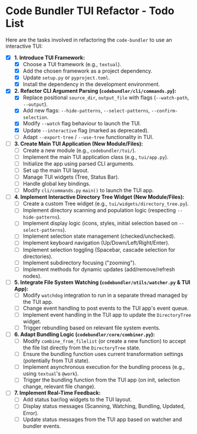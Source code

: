 # Code Bundler TUI Refactor - Todo List

Here are the tasks involved in refactoring the `code-bundler` to use an interactive TUI:

-   [x] **1. Introduce TUI Framework:**
    -   [x] Choose a TUI framework (e.g., `textual`).
    -   [x] Add the chosen framework as a project dependency.
    -   [x] Update `setup.py` or `pyproject.toml`.
    -   [x] Install the dependency in the development environment.

-   [x] **2. Refactor CLI Argument Parsing (`codebundler/cli/commands.py`):**
    -   [x] Replace positional `source_dir`, `output_file` with flags (`--watch-path`, `--output`).
    -   [x] Add new flags: `--hide-patterns`, `--select-patterns`, `--confirm-selection`.
    -   [x] Modify `--watch` flag behaviour to launch the TUI.
    -   [x] Update `--interactive` flag (marked as deprecated).
    -   [ ] Adapt `--export-tree` / `--use-tree` functionality in TUI.

-   [ ] **3. Create Main TUI Application (New Module/Files):**
    -   [ ] Create a new module (e.g., `codebundler/tui/`).
    -   [ ] Implement the main TUI application class (e.g., `tui/app.py`).
    -   [ ] Initialize the app using parsed CLI arguments.
    -   [ ] Set up the main TUI layout.
    -   [ ] Manage TUI widgets (Tree, Status Bar).
    -   [ ] Handle global key bindings.
    -   [ ] Modify `cli/commands.py` `main()` to launch the TUI app.

-   [ ] **4. Implement Interactive Directory Tree Widget (New Module/Files):**
    -   [ ] Create a custom Tree widget (e.g., `tui/widgets/directory_tree.py`).
    -   [ ] Implement directory scanning and population logic (respecting `--hide-patterns`).
    -   [ ] Implement display logic (icons, styles, initial selection based on `--select-patterns`).
    -   [ ] Implement selection state management (checked/unchecked).
    -   [ ] Implement keyboard navigation (Up/Down/Left/Right/Enter).
    -   [ ] Implement selection toggling (Spacebar, cascade selection for directories).
    -   [ ] Implement subdirectory focusing ("zooming").
    -   [ ] Implement methods for dynamic updates (add/remove/refresh nodes).

-   [ ] **5. Integrate File System Watching (`codebundler/utils/watcher.py` & TUI App):**
    -   [ ] Modify `watchdog` integration to run in a separate thread managed by the TUI app.
    -   [ ] Change event handling to post events to the TUI app's event queue.
    -   [ ] Implement event handling in the TUI app to update the `DirectoryTree` widget.
    -   [ ] Trigger rebundling based on relevant file system events.

-   [ ] **6. Adapt Bundling Logic (`codebundler/core/combiner.py`):**
    -   [ ] Modify `combine_from_filelist` (or create a new function) to accept the file list directly from the `DirectoryTree` state.
    -   [ ] Ensure the bundling function uses current transformation settings (potentially from TUI state).
    -   [ ] Implement asynchronous execution for the bundling process (e.g., using `textual`'s `@work`).
    -   [ ] Trigger the bundling function from the TUI app (on init, selection change, relevant file change).

-   [ ] **7. Implement Real-Time Feedback:**
    -   [ ] Add status bar/log widgets to the TUI layout.
    -   [ ] Display status messages (Scanning, Watching, Bundling, Updated, Error).
    -   [ ] Update status messages from the TUI app based on watcher and bundler events.
